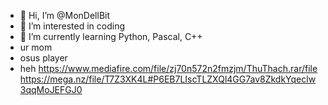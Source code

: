 - 👋 Hi, I’m @MonDellBit
- 👀 I’m interested in coding
- 🌱 I’m currently learning Python, Pascal, C++
- ur mom
- osus player
- heh
https://www.mediafire.com/file/zj70n572n2fmzjm/ThuThach.rar/file
 https://mega.nz/file/T7Z3XK4L#P6EB7LIscTLZXQl4GG7av8ZkdkYqeclw3qqMoJEFGJ0
<!---
MonDellBit/MonDellBit is a ✨ special ✨ repository because its `README.md` (this file) appears on your GitHub profile.
You can click the Preview link to take a look at your changes.
--->
